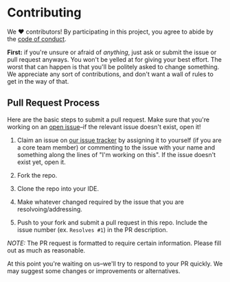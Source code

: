 # Contributing

We ♥ contributors! By participating in this project, you agree to abide by the [code of conduct](https://github.com/saramccombs/pet-minder/blob/master/CODE-OF-CONDUCT.md).

**First:** if you're unsure or afraid of *anything*, just ask or submit the issue or pull request anyways. You won't be yelled at for giving your best effort. The worst that can happen is that you'll be politely asked to change something. We appreciate any sort of contributions, and don't want a wall of rules to get in the way of that.

## Pull Request Process

Here are the basic steps to submit a pull request. Make sure that you're working
on an [open issue]–if the relevant issue doesn't exist, open it!

[open issue]: https://github.com/saramccombs/pet-minder/issues

1. Claim an issue on [our issue tracker][open issue] by assigning it to yourself
   (if you are a core team member) or commenting to the issue with your name and something along the lines of "I'm working on this". If the issue doesn't exist yet, open it.

2. Fork the repo.

3. Clone the repo into your IDE.

4. Make whatever changed required by the issue that you are resolvoing/addressing.

5. Push to your fork and submit a pull request in this repo. Include the issue number
   (ex. `Resolves #1`) in the PR description. 
   
*NOTE:* The PR request is formatted to require certain information. Please fill out as much as reasonable. 

At this point you're waiting on us–we'll try to respond to your PR quickly.
We may suggest some changes or improvements or alternatives.